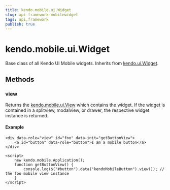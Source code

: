 ```yaml
---
title: kendo.mobile.ui.Widget
slug: api-framework-mobilewidget
tags: api,framework
publish: true
---
```


# kendo.mobile.ui.Widget

Base class of all Kendo UI Mobile widgets. Inherits from [kendo.ui.Widget](/api/framework/widget).

## Methods

### view

Returns the [kendo.mobile.ui.View](/api/mobile/view) which contains the widget. If the widget is contained in a splitview, modalview, or drawer, the respective widget instance is returned.

#### Example

    <div data-role="view" id="foo" data-init="getButtonView">
        <a id="button" data-role="button">I am a mobile button</a>
    </div>

    <script>
        new kendo.mobile.Application();
        function getButtonView() {
            console.log($("#button").data("kendoMobileButton").view()); // the foo mobile view instance
        }
    </script>
 
